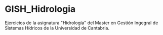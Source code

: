 # GISH_Hidrologia
Ejercicios de la asignatura "Hidrología" del Master en Gestión Ingegral de Sistemas Hídricos de la Universidad de Cantabria.
